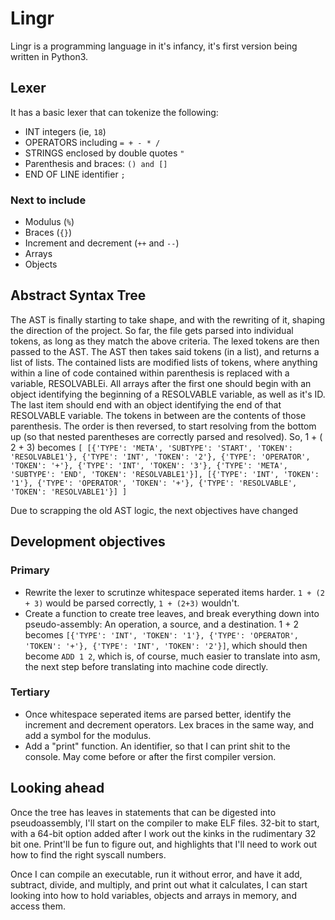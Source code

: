 # Lingr

Lingr is a programming language in it's infancy, it's first version being written in Python3. 


## Lexer 

It has a basic lexer that can tokenize the following:

+ INT integers (ie, `18`)
+ OPERATORS including `= + - * /`
+ STRINGS enclosed by double quotes `"`
+ Parenthesis and braces: `() and []` 
+ END OF LINE identifier `;`

### Next to include

+ Modulus (`%`)
+ Braces (`{}`)
+ Increment and decrement (`++` and `--`)
+ Arrays
+ Objects

## Abstract Syntax Tree

The AST is finally starting to take shape, and with the rewriting of it, shaping the direction of the project. So far, the file gets parsed into individual tokens, as long as they match the above criteria. The lexed tokens are then passed to the AST. The AST then takes said tokens (in a list), and returns a list of lists. The contained lists are modified lists of tokens, where anything within a line of code contained within parenthesis is replaced with a variable, RESOLVABLEi. All arrays after the first one should begin with an object identifying the beginning of a RESOLVABLE variable, as well as it's ID. The last item should end with an object identifying the end of that RESOLVABLE variable. The tokens in between are the contents of those parenthesis. The order is then reversed, to start resolving from the bottom up (so that nested parentheses are correctly parsed and resolved). So, 1 + ( 2 + 3) becomes `[ [{'TYPE': 'META', 'SUBTYPE': 'START', 'TOKEN': 'RESOLVABLE1'}, {'TYPE': 'INT', 'TOKEN': '2'}, {'TYPE': 'OPERATOR', 'TOKEN': '+'}, {'TYPE': 'INT', 'TOKEN': '3'}, {'TYPE': 'META', 'SUBTYPE': 'END', 'TOKEN': 'RESOLVABLE1'}], [{'TYPE': 'INT', 'TOKEN': '1'}, {'TYPE': 'OPERATOR', 'TOKEN': '+'}, {'TYPE': 'RESOLVABLE', 'TOKEN': 'RESOLVABLE1'}] ]` 

Due to scrapping the old AST logic, the next objectives have changed

## Development objectives

### Primary

+ Rewrite the lexer to scrutinze whitespace seperated items harder. `1 + (2 + 3)` would be parsed correctly, `1 + (2+3)` wouldn't. 
+ Create a function to create tree leaves, and break everything down into pseudo-assembly: An operation, a source, and a destination. 1 + 2 becomes `[{'TYPE': 'INT', 'TOKEN': '1'}, {'TYPE': 'OPERATOR', 'TOKEN': '+'}, {'TYPE': 'INT', 'TOKEN': '2'}]`, which should then become `ADD 1 2`, which is, of course, much easier to translate into asm, the next step before translating into machine code directly. 

### Tertiary

+ Once whitespace seperated items are parsed better, identify the increment and decrement operators. Lex braces in the same way, and add a symbol for the modulus.
+ Add a "print" function. An identifier, so that I can print shit to the console. May come before or after the first compiler version.

## Looking ahead

Once the tree has leaves in statements that can be digested into pseudoassembly, I'll start on the compiler to make ELF files. 32-bit to start, with a 64-bit option added after I work out the kinks in the rudimentary 32 bit one. Print'll be fun to figure out, and highlights that I'll need to work out how to find the right syscall numbers. 

Once I can compile an executable, run it without error, and have it add, subtract, divide, and multiply, and print out what it calculates, I can start looking into how to hold variables, objects and arrays in memory, and access them. 
